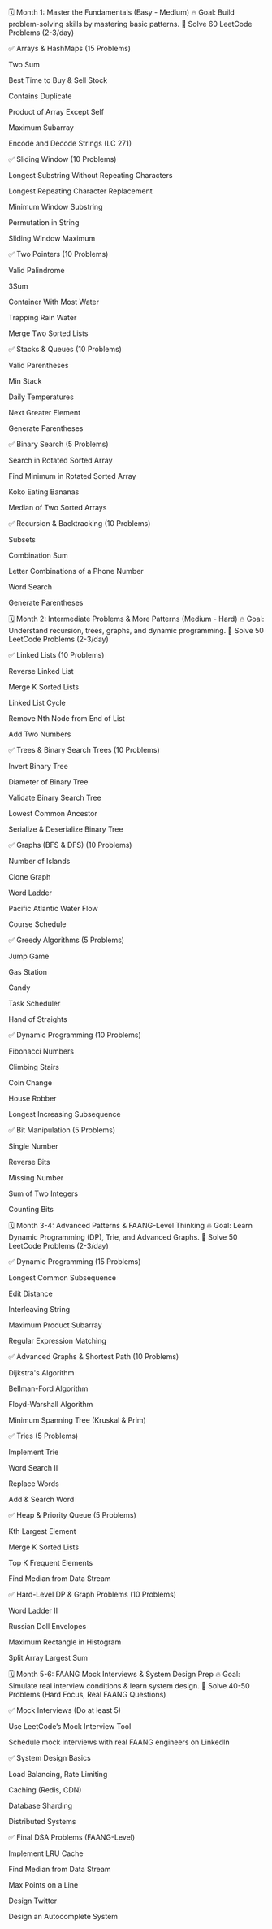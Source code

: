 🗓️ Month 1: Master the Fundamentals (Easy - Medium)
🔥 Goal: Build problem-solving skills by mastering basic patterns.
📌 Solve 60 LeetCode Problems (2-3/day)

✅ Arrays & HashMaps (15 Problems)

Two Sum

Best Time to Buy & Sell Stock

Contains Duplicate

Product of Array Except Self

Maximum Subarray

Encode and Decode Strings (LC 271)

✅ Sliding Window (10 Problems)

Longest Substring Without Repeating Characters

Longest Repeating Character Replacement

Minimum Window Substring

Permutation in String

Sliding Window Maximum

✅ Two Pointers (10 Problems)

Valid Palindrome

3Sum

Container With Most Water

Trapping Rain Water

Merge Two Sorted Lists

✅ Stacks & Queues (10 Problems)

Valid Parentheses

Min Stack

Daily Temperatures

Next Greater Element

Generate Parentheses

✅ Binary Search (5 Problems)

Search in Rotated Sorted Array

Find Minimum in Rotated Sorted Array

Koko Eating Bananas

Median of Two Sorted Arrays

✅ Recursion & Backtracking (10 Problems)

Subsets

Combination Sum

Letter Combinations of a Phone Number

Word Search

Generate Parentheses

🗓️ Month 2: Intermediate Problems & More Patterns (Medium - Hard)
🔥 Goal: Understand recursion, trees, graphs, and dynamic programming.
📌 Solve 50 LeetCode Problems (2-3/day)

✅ Linked Lists (10 Problems)

Reverse Linked List

Merge K Sorted Lists

Linked List Cycle

Remove Nth Node from End of List

Add Two Numbers

✅ Trees & Binary Search Trees (10 Problems)

Invert Binary Tree

Diameter of Binary Tree

Validate Binary Search Tree

Lowest Common Ancestor

Serialize & Deserialize Binary Tree

✅ Graphs (BFS & DFS) (10 Problems)

Number of Islands

Clone Graph

Word Ladder

Pacific Atlantic Water Flow

Course Schedule

✅ Greedy Algorithms (5 Problems)

Jump Game

Gas Station

Candy

Task Scheduler

Hand of Straights

✅ Dynamic Programming (10 Problems)

Fibonacci Numbers

Climbing Stairs

Coin Change

House Robber

Longest Increasing Subsequence

✅ Bit Manipulation (5 Problems)

Single Number

Reverse Bits

Missing Number

Sum of Two Integers

Counting Bits

🗓️ Month 3-4: Advanced Patterns & FAANG-Level Thinking
🔥 Goal: Learn Dynamic Programming (DP), Trie, and Advanced Graphs.
📌 Solve 50 LeetCode Problems (2-3/day)

✅ Dynamic Programming (15 Problems)

Longest Common Subsequence

Edit Distance

Interleaving String

Maximum Product Subarray

Regular Expression Matching

✅ Advanced Graphs & Shortest Path (10 Problems)

Dijkstra's Algorithm

Bellman-Ford Algorithm

Floyd-Warshall Algorithm

Minimum Spanning Tree (Kruskal & Prim)

✅ Tries (5 Problems)

Implement Trie

Word Search II

Replace Words

Add & Search Word

✅ Heap & Priority Queue (5 Problems)

Kth Largest Element

Merge K Sorted Lists

Top K Frequent Elements

Find Median from Data Stream

✅ Hard-Level DP & Graph Problems (10 Problems)

Word Ladder II

Russian Doll Envelopes

Maximum Rectangle in Histogram

Split Array Largest Sum

🗓️ Month 5-6: FAANG Mock Interviews & System Design Prep
🔥 Goal: Simulate real interview conditions & learn system design.
📌 Solve 40-50 Problems (Hard Focus, Real FAANG Questions)

✅ Mock Interviews (Do at least 5)

Use LeetCode’s Mock Interview Tool

Schedule mock interviews with real FAANG engineers on LinkedIn

✅ System Design Basics

Load Balancing, Rate Limiting

Caching (Redis, CDN)

Database Sharding

Distributed Systems

✅ Final DSA Problems (FAANG-Level)

Implement LRU Cache

Find Median from Data Stream

Max Points on a Line

Design Twitter

Design an Autocomplete System
